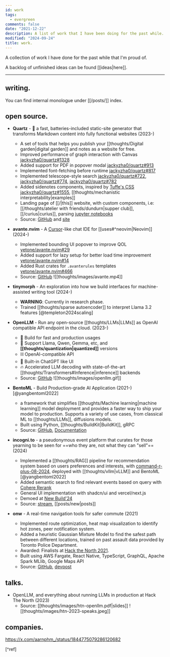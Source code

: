 ```yaml
---
id: work
tags:
  - evergreen
comments: false
date: "2021-12-22"
description: A list of work that I have been doing for the past while.
modified: "2024-09-24"
title: work.
---
```


A collection of work I have done for the past while that I'm proud of.

A backlog of unfinished ideas can be found [[ideas|here]].

---

## writing.

You can find internal monologue under [[/posts/]] index.

## open source.

- **Quartz** - 🌱 a fast, batteries-included static-site generator that transforms Markdown content into fully functional websites (2023-)

  - A set of tools that helps you publish your [[thoughts/Digital garden|digital garden]] and notes as a website for free.
  - Improved performance of graph interaction with Canvas [jackyzha0/quartz#1328](https://github.com/jackyzha0/quartz/pull/1328)
  - Added support for PDF in popover modal [jackyzha0/quartz#913](https://github.com/jackyzha0/quartz/pull/913)
  - Implemented font-fetching before runtime [jackyzha0/quartz#817](https://github.com/jackyzha0/quartz/pull/817)
  - Implemented telescope-style search [jackyzha0/quartz#722](https://github.com/jackyzha0/quartz/pull/722), [jackyzha0/quartz#774](https://github.com/jackyzha0/quartz/pull/774), [jackyzha0/quartz#782](https://github.com/jackyzha0/quartz/pull/782)
  - Added sidenotes components, inspired by [Tuffe's CSS](https://edwardtufte.github.io/tufte-css/) [jackyzha0/quartz#1555](https://github.com/jackyzha0/quartz/pull/1555), [[thoughts/mechanistic interpretability|examples]]
  - Landing page of [[/|this]] website, with custom components, i.e: [[/thoughts/atelier with friends/dundurn|supper club]], [[/curius|curius]], parsing [jupyter notebooks](https://aarnphm.xyz/thoughts/university/twenty-four-twenty-five/sfwr-4ml3/a2/PCA)
  - Source: [GitHub](https://github.com/jackyzha0/quartz) and [site](https://quartz.jzhao.xyz/)

- **avante.nvim** - A [Cursor](https://www.cursor.com/)-like chat IDE for [[uses#^neovim|Neovim]] (2024-)

  - Implemented bounding UI popover to improve QOL [yetone/avante.nvim#29](https://github.com/yetone/avante.nvim/pull/29)
  - Added support for lazy setup for better load time improvement [yetone/avante.nvim#14](https://github.com/yetone/avante.nvim/pull/14)
  - Added Rust crates for `.avanterules` templates [yetone/avante.nvim#466](https://yetone/avante.nvim/pull/466)
  - Source: [GitHub](https://github.com/yetone/avante.nvim)
    ![[thoughts/images/avante.mp4]]

- **tinymorph** - An exploration into how we build interfaces for machine-assisted writing tool (2024-)

  - **WARNING**: Currently in research phase.
  - Trained [[thoughts/sparse autoencoder]] to interpret Llama 3.2 features [@templeton2024scaling]

- **OpenLLM** - Run any open-source [[thoughts/LLMs|LLMs]] as OpenAI compatible API endpoint in the cloud. (2023-)

  - 🔬 Build for fast and production usages
  - 🚂 Support Llama, Qwen, Gemma, etc, and **[[thoughts/quantization|quantized]]** versions
  - ⛓️ OpenAI-compatible API
  - 💬 Built-in ChatGPT like UI
  - 🔥 Accelerated LLM decoding with state-of-the-art [[thoughts/Transformers#Inference|inference]] backends
  - Source: [GitHub](https://github.com/bentoml/openllm)
    ![[thoughts/images/openllm.gif]]

- **BentoML** - Build Production-grade AI Application (2021-) [@yangbentoml2022]

  - a framework that simplifies [[thoughts/Machine learning|machine learning]] model deployment and provides a faster way to ship your model to production. Supports a variety of use cases, from classical ML to [[thoughts/LLMs]], diffusions models.
  - Built using Python, [[thoughts/BuildKit|BuildKit]], gRPC
  - Source: [GitHub](https://github.com/bentoml/bentoml), [Documentation](https://docs.bentoml.com)

- **incogni.to** - a pseudonymous event platform that curates for those yearning to be seen for ==who they are, not what they can "sell"== (2024)

  - Implemented a [[thoughts/RAG]] pipeline for recommendation system based on users preferences and interests, with [command-r-plus-08-2024](https://huggingface.co/CohereForAI/c4ai-command-r-plus), deployed with [[thoughts/vllm|vLLM]] and BentoML [@yangbentoml2022]
  - Added semantic search to find relevant events based on query with [Cohere Rerank](https://cohere.com/rerank)
  - General UI implementation with shadcn/ui and vercel/next.js
  - Demoed at [New Build'24](https://x.com/newsystems_/status/1828455648377327976)
  - Source: [stream](https://x.com/i/broadcasts/1OwxWNvzRejJQ), [[posts/new|posts]]

- **onw** - A real-time navigation tools for safer commute (2021)
  - Implemented route optimization, heat map visualization to identify hot zones, peer notification system.
  - Added a heuristic Gaussian Mixture Model to find the safest path between different locations, trained on past assault data provided by Toronto Police Department.
  - Awarded: Finalists at [Hack the North 2021](https://devpost.com/software/twogether).
  - Built using AWS Fargate, React Native, TypeScript, GraphQL, Apache Spark MLlib, Google Maps API
  - Source: [GitHub](https://github.com/tiproad/omw), [devpost](https://devpost.com/software/twogether)

## talks.

- OpenLLM, and everything about running LLMs in production at Hack The North (2023)
  - Source: [[thoughts/images/htn-openllm.pdf|slides]]
    ![[thoughts/images/htn-2023-speaks.jpeg]]

## companies.

https://x.com/aarnphm_/status/1844775079286120682

[^ref]
